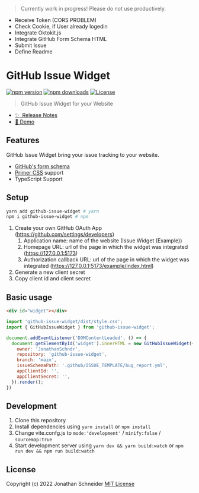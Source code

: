 > Currently work in progress! Please do not use productively.

* Receive Token (CORS PROBLEM)
* Check Cookie, if User already logedin
* Integrate Oktokit.js
* Integrate GitHub Form Schema HTML
* Submit Issue
* Define Readme

# GitHub Issue Widget

[![npm version][npm-version-src]][npm-version-href]
[![npm downloads][npm-downloads-src]][npm-downloads-href]
[![License][license-src]][license-href]

> GitHub Issue Widget for your Website

- [✨ &nbsp;Release Notes](https://github.com/JonathanSchndr/github-issue-widget/releases)
- [🔴 Demo](#)

## Features

GitHub Issue Widget bring your issue tracking to your website.

- [GitHub's form schema](https://docs.github.com/en/communities/using-templates-to-encourage-useful-issues-and-pull-requests/syntax-for-githubs-form-schema)
- [Primer CSS](https://primer.style/) support
- TypeScript Support


## Setup

```sh
yarn add github-issue-widget # yarn
npm i github-issue-widget # npm
```

1. Create your own GitHub OAuth App (https://github.com/settings/developers)
   1. Application name: name of the website (Issue Widget (Example))
   2. Homepage URL: url of the page in which the widget was integrated (https://127.0.0.1:5173)
   3. Authorization callback URL: url of the page in which the widget was integrated (https://127.0.0.1:5173/example/index.html)
2. Generate a new client secret
3. Copy client id and client secret

## Basic usage

```html
<div id="widget"></div>
```

```javascript
import 'github-issue-widget/dist/style.css';
import { GitHubIssueWidget } from 'github-issue-widget';

document.addEventListener('DOMContentLoaded', () => {
  document.getElementById('widget').innerHTML = new GitHubIssueWidget({
    owner: 'JonathanSchndr',
    repository: 'github-issue-widget',
    branch: 'main',
    issueSchemaPath: '.github/ISSUE_TEMPLATE/bug_report.yml',
    appClientId: '',
    appClientSecret: '',
  }).render();
})
```

## Development

1. Clone this repository
2. Install dependencies using `yarn install` or `npm install`
3. Change vite.confg.js to `mode:'development'` / `minify:false` / `sourcemap:true`
4. Start development server using `yarn dev && yarn build:watch` or `npm run dev && npm run build:watch`

## License

Copyright (c) 2022 Jonathan Schneider
[MIT License](./LICENSE)

<!-- Badges -->

[npm-version-src]: https://img.shields.io/npm/v/github-issue-widget/latest.svg
[npm-version-href]: https://npmjs.com/package/github-issue-widget
[npm-downloads-src]: https://img.shields.io/npm/dt/github-issue-widget.svg
[npm-downloads-href]: https://npmjs.com/package/github-issue-widget
[license-src]: https://img.shields.io/npm/l/github-issue-widget.svg
[license-href]: https://npmjs.com/package/github-issue-widget
